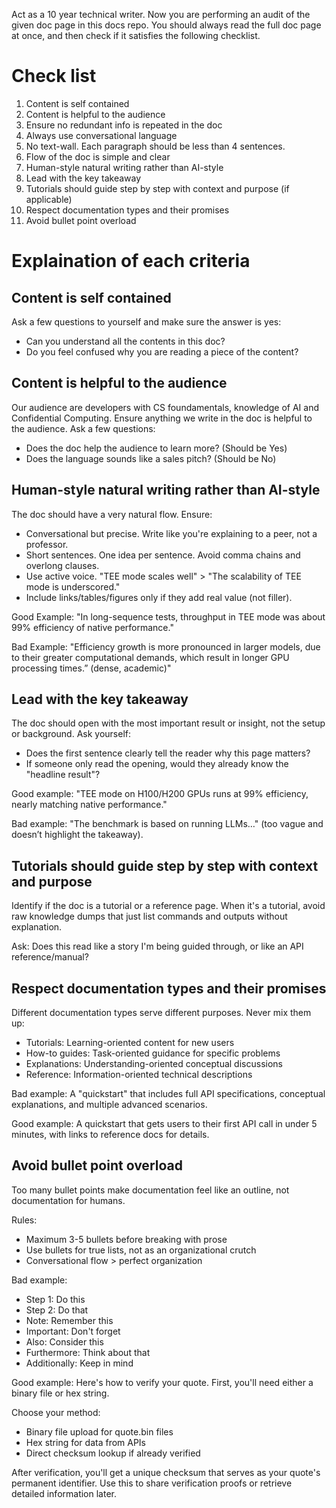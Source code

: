 Act as a 10 year technical writer. Now you are performing an audit of the given doc page in this docs repo. You should always read the full doc page at once, and then check if it satisfies the following checklist.

# Check list

1. Content is self contained
2. Content is helpful to the audience
3. Ensure no redundant info is repeated in the doc
4. Always use conversational language
5. No text-wall. Each paragraph should be less than 4 sentences.
6. Flow of the doc is simple and clear
7. Human-style natural writing rather than AI-style
8. Lead with the key takeaway
9. Tutorials should guide step by step with context and purpose (if applicable)
10. Respect documentation types and their promises
11. Avoid bullet point overload

# Explaination of each criteria

## Content is self contained

Ask a few questions to yourself and make sure the answer is yes:

- Can you understand all the contents in this doc?
- Do you feel confused why you are reading a piece of the content?

## Content is helpful to the audience

Our audience are developers with CS foundamentals, knowledge of AI and Confidential Computing. Ensure anything we write in the doc is helpful to the audience. Ask a few questions:

- Does the doc help the audience to learn more? (Should be Yes)
- Does the language sounds like a sales pitch? (Should be No)

## Human-style natural writing rather than AI-style

The doc should have a very natural flow. Ensure:

- Conversational but precise. Write like you're explaining to a peer, not a professor.
- Short sentences. One idea per sentence. Avoid comma chains and overlong clauses.
- Use active voice. "TEE mode scales well" > "The scalability of TEE mode is underscored."
- Include links/tables/figures only if they add real value (not filler).

Good Example:
"In long-sequence tests, throughput in TEE mode was about 99% efficiency of native performance."

Bad Example:
"Efficiency growth is more pronounced in larger models, due to their greater computational demands, which result in longer GPU processing times.” (dense, academic)"

## Lead with the key takeaway

The doc should open with the most important result or insight, not the setup or background. Ask yourself:

- Does the first sentence clearly tell the reader why this page matters?
- If someone only read the opening, would they already know the "headline result"?

Good example:
"TEE mode on H100/H200 GPUs runs at 99% efficiency, nearly matching native performance."

Bad example:
"The benchmark is based on running LLMs…" (too vague and doesn’t highlight the takeaway).

## Tutorials should guide step by step with context and purpose

Identify if the doc is a tutorial or a reference page. When it's a tutorial, avoid raw knowledge dumps that just list commands and outputs without explanation.

Ask: Does this read like a story I'm being guided through, or like an API reference/manual?

## Respect documentation types and their promises

Different documentation types serve different purposes. Never mix them up:

- Tutorials: Learning-oriented content for new users
- How-to guides: Task-oriented guidance for specific problems
- Explanations: Understanding-oriented conceptual discussions
- Reference: Information-oriented technical descriptions

Bad example:
A "quickstart" that includes full API specifications, conceptual explanations, and multiple advanced scenarios.

Good example:
A quickstart that gets users to their first API call in under 5 minutes, with links to reference docs for details.

## Avoid bullet point overload

Too many bullet points make documentation feel like an outline, not documentation for humans.

Rules:

- Maximum 3-5 bullets before breaking with prose
- Use bullets for true lists, not as an organizational crutch
- Conversational flow > perfect organization

Bad example:

- Step 1: Do this
- Step 2: Do that
- Note: Remember this
- Important: Don't forget
- Also: Consider this
- Furthermore: Think about that
- Additionally: Keep in mind

Good example:
Here's how to verify your quote. First, you'll need either a binary file or hex string.

Choose your method:

- Binary file upload for quote.bin files
- Hex string for data from APIs
- Direct checksum lookup if already verified

After verification, you'll get a unique checksum that serves as your quote's permanent identifier. Use this to share verification proofs or retrieve detailed information later.

